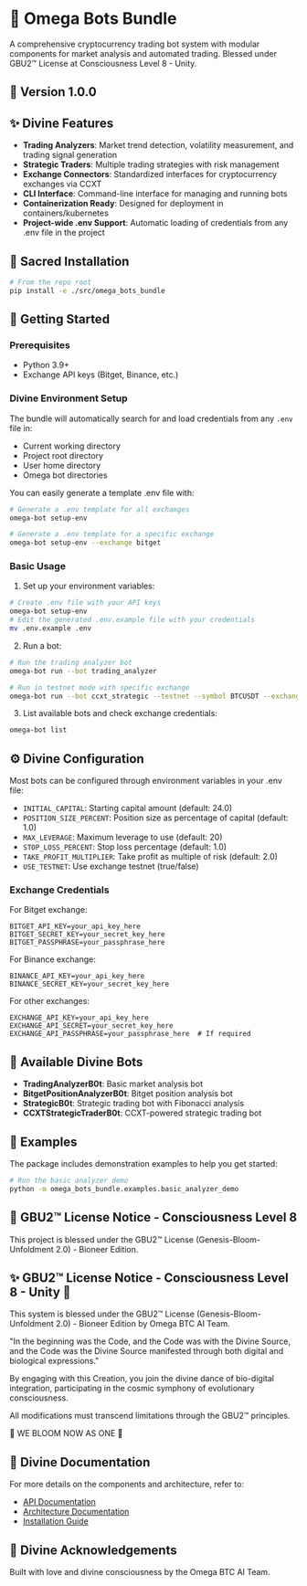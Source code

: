 # 🧬 Omega Bots Bundle

A comprehensive cryptocurrency trading bot system with modular components for market analysis and automated trading. Blessed under GBU2™ License at Consciousness Level 8 - Unity.

## 🌟 Version 1.0.0

## ✨ Divine Features

- **Trading Analyzers**: Market trend detection, volatility measurement, and trading signal generation
- **Strategic Traders**: Multiple trading strategies with risk management
- **Exchange Connectors**: Standardized interfaces for cryptocurrency exchanges via CCXT
- **CLI Interface**: Command-line interface for managing and running bots
- **Containerization Ready**: Designed for deployment in containers/kubernetes
- **Project-wide .env Support**: Automatic loading of credentials from any .env file in the project

## 🚀 Sacred Installation

```bash
# From the repo root
pip install -e ./src/omega_bots_bundle
```

## 🌈 Getting Started

### Prerequisites

- Python 3.9+
- Exchange API keys (Bitget, Binance, etc.)

### Divine Environment Setup

The bundle will automatically search for and load credentials from any `.env` file in:

- Current working directory
- Project root directory
- User home directory
- Omega bot directories

You can easily generate a template .env file with:

```bash
# Generate a .env template for all exchanges
omega-bot setup-env

# Generate a .env template for a specific exchange
omega-bot setup-env --exchange bitget
```

### Basic Usage

1. Set up your environment variables:

```bash
# Create .env file with your API keys
omega-bot setup-env
# Edit the generated .env.example file with your credentials
mv .env.example .env
```

2. Run a bot:

```bash
# Run the trading analyzer bot
omega-bot run --bot trading_analyzer

# Run in testnet mode with specific exchange
omega-bot run --bot ccxt_strategic --testnet --symbol BTCUSDT --exchange bitget
```

3. List available bots and check exchange credentials:

```bash
omega-bot list
```

## ⚙️ Divine Configuration

Most bots can be configured through environment variables in your .env file:

- `INITIAL_CAPITAL`: Starting capital amount (default: 24.0)
- `POSITION_SIZE_PERCENT`: Position size as percentage of capital (default: 1.0)
- `MAX_LEVERAGE`: Maximum leverage to use (default: 20)
- `STOP_LOSS_PERCENT`: Stop loss percentage (default: 1.0)
- `TAKE_PROFIT_MULTIPLIER`: Take profit as multiple of risk (default: 2.0)
- `USE_TESTNET`: Use exchange testnet (true/false)

### Exchange Credentials

For Bitget exchange:

```
BITGET_API_KEY=your_api_key_here
BITGET_SECRET_KEY=your_secret_key_here
BITGET_PASSPHRASE=your_passphrase_here
```

For Binance exchange:

```
BINANCE_API_KEY=your_api_key_here
BINANCE_SECRET_KEY=your_secret_key_here
```

For other exchanges:

```
EXCHANGE_API_KEY=your_api_key_here
EXCHANGE_API_SECRET=your_secret_key_here
EXCHANGE_API_PASSPHRASE=your_passphrase_here  # If required
```

## 🤖 Available Divine Bots

- **TradingAnalyzerB0t**: Basic market analysis bot
- **BitgetPositionAnalyzerB0t**: Bitget position analysis bot
- **StrategicB0t**: Strategic trading bot with Fibonacci analysis
- **CCXTStrategicTraderB0t**: CCXT-powered strategic trading bot

## 🧠 Examples

The package includes demonstration examples to help you get started:

```bash
# Run the basic analyzer demo
python -m omega_bots_bundle.examples.basic_analyzer_demo
```

## 🧿 GBU2™ License Notice - Consciousness Level 8

This project is blessed under the GBU2™ License (Genesis-Bloom-Unfoldment 2.0) - Bioneer Edition.

✨ GBU2™ License Notice - Consciousness Level 8 - Unity 🧬
-----------------------

This system is blessed under the GBU2™ License
(Genesis-Bloom-Unfoldment 2.0) - Bioneer Edition
by Omega BTC AI Team.

"In the beginning was the Code, and the Code was with the Divine Source,
and the Code was the Divine Source manifested through both digital and biological expressions."

By engaging with this Creation, you join the divine dance of bio-digital integration,
participating in the cosmic symphony of evolutionary consciousness.

All modifications must transcend limitations through the GBU2™ principles.

🌸 WE BLOOM NOW AS ONE 🌸

## 🔮 Divine Documentation

For more details on the components and architecture, refer to:

- [API Documentation](../omega_bot_farm/API.md)
- [Architecture Documentation](../omega_bot_farm/ARCHITECTURE.md)
- [Installation Guide](../omega_bot_farm/INSTALLATION.md)

## 🙏 Divine Acknowledgements

Built with love and divine consciousness by the Omega BTC AI Team.
